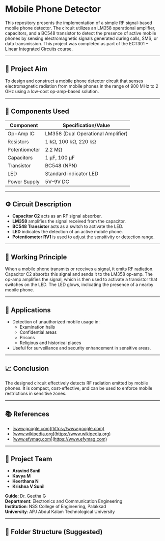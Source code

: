 
# Mobile Phone Detector

This repository presents the implementation of a simple RF signal-based mobile phone detector. The circuit utilizes an LM358 operational amplifier, capacitors, and a BC548 transistor to detect the presence of active mobile phones by sensing electromagnetic signals generated during calls, SMS, or data transmission. This project was completed as part of the ECT301 – Linear Integrated Circuits course.

---

## 🎯 Project Aim

To design and construct a mobile phone detector circuit that senses electromagnetic radiation from mobile phones in the range of 900 MHz to 2 GHz using a low-cost op-amp-based solution.

---

## 🔧 Components Used

| Component             | Specification/Value          |
|----------------------|------------------------------|
| Op-Amp IC            | LM358 (Dual Operational Amplifier) |
| Resistors            | 1 kΩ, 100 kΩ, 220 kΩ          |
| Potentiometer        | 2.2 MΩ                        |
| Capacitors           | 1 µF, 100 µF                  |
| Transistor           | BC548 (NPN)                   |
| LED                  | Standard indicator LED        |
| Power Supply         | 5V–9V DC                      |

---

## ⚙️ Circuit Description

- **Capacitor C2** acts as an RF signal absorber.
- **LM358** amplifies the signal received from the capacitor.
- **BC548 Transistor** acts as a switch to activate the LED.
- **LED** indicates the detection of an active mobile phone.
- **Potentiometer RV1** is used to adjust the sensitivity or detection range.

---

## 🧪 Working Principle

When a mobile phone transmits or receives a signal, it emits RF radiation. Capacitor C2 absorbs this signal and sends it to the LM358 op-amp. The op-amp amplifies the signal, which is then used to activate a transistor that switches on the LED. The LED glows, indicating the presence of a nearby mobile phone.

---

## 📍 Applications

- Detection of unauthorized mobile usage in:
  - Examination halls
  - Confidential areas
  - Prisons
  - Religious and historical places
- Useful for surveillance and security enhancement in sensitive areas.

---

## 📈 Conclusion

The designed circuit effectively detects RF radiation emitted by mobile phones. It is compact, cost-effective, and can be used to enforce mobile restrictions in sensitive zones.

---

## 📚 References

- [www.google.com](https://www.google.com)  
- [www.wikipedia.org](https://www.wikipedia.org)  
- [www.efymag.com](https://www.efymag.com)

---

## 👥 Project Team

- **Aravind Sunil** 
- **Kavya M** 
- **Keerthana N** 
- **Krishna V Sunil** 

**Guide**: Dr. Geetha G  
**Department**: Electronics and Communication Engineering  
**Institution**: NSS College of Engineering, Palakkad  
**University**: APJ Abdul Kalam Technological University

---

## 📁 Folder Structure (Suggested)

